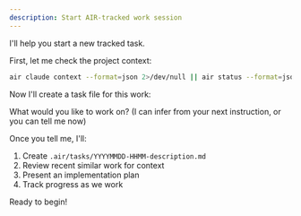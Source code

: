 ```yaml
---
description: Start AIR-tracked work session
---
```


I'll help you start a new tracked task.

First, let me check the project context:

```bash
air claude context --format=json 2>/dev/null || air status --format=json 2>/dev/null || echo '{"note":"Not an AIR project, task tracking available after air init"}'
```

Now I'll create a task file for this work:

What would you like to work on? (I can infer from your next instruction, or you can tell me now)

Once you tell me, I'll:
1. Create `.air/tasks/YYYYMMDD-HHMM-description.md`
2. Review recent similar work for context
3. Present an implementation plan
4. Track progress as we work

Ready to begin!

